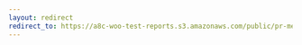 ```yaml
---
layout: redirect
redirect_to: https://a8c-woo-test-reports.s3.amazonaws.com/public/pr-merge/42904/e2e/index.html
---
```

